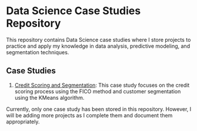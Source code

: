 # Data Science Case Studies Repository

This repository contains Data Science case studies where I store projects to practice and apply my knowledge in data analysis, predictive modeling, and segmentation techniques.

## Case Studies

1. [Credit Scoring and Segmentation](./credit_scoring_segmentation): This case study focuses on the credit scoring process using the FICO method and customer segmentation using the KMeans algorithm.


Currently, only one case study has been stored in this repository. However, I will be adding more projects as I complete them and document them appropriately.




